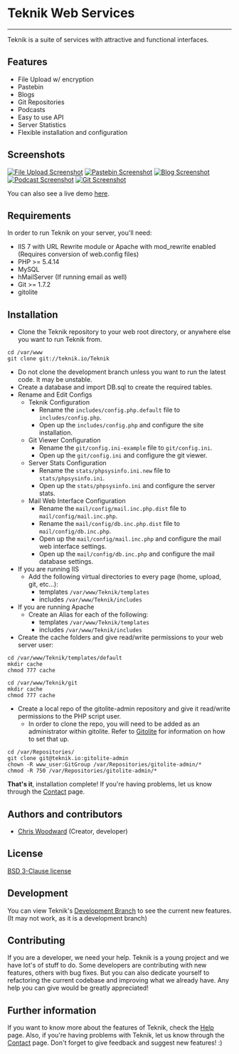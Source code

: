 # Teknik Web Services

---------------

Teknik is a suite of services with attractive and functional interfaces.

## Features
  * File Upload w/ encryption
  * Pastebin
  * Blogs
  * Git Repositories
  * Podcasts
  * Easy to use API
  * Server Statistics
  * Flexible installation and configuration

## Screenshots
[![File Upload Screenshot](https://cdn.teknik.io/default/img/screenshots/upload_screenshot_thumb.png)](https://cdn.teknik.io/default/img/screenshots/upload_screenshot.PNG)
[![Pastebin Screenshot](https://cdn.teknik.io/default/img/screenshots/paste_screenshot_thumb.png)](https://cdn.teknik.io/default/img/screenshots/paste_screenshot.PNG)
[![Blog Screenshot](https://cdn.teknik.io/default/img/screenshots/blog_screenshot_thumb.png)](https://cdn.teknik.io/default/img/screenshots/blog_screenshot.PNG)
[![Podcast Screenshot](https://cdn.teknik.io/default/img/screenshots/podcast_screenshot_thumb.png)](https://cdn.teknik.io/default/img/screenshots/podcast_screenshot.PNG)
[![Git Screenshot](https://cdn.teknik.io/default/img/screenshots/git_screenshot_thumb.png)](https://cdn.teknik.io/default/img/screenshots/git_screenshot.PNG)

You can also see a live demo [here](https://www.teknik.io).

## Requirements
In order to run Teknik on your server, you'll need:

  * IIS 7 with URL Rewrite module or Apache with mod_rewrite enabled (Requires conversion of web.config files)
  * PHP >= 5.4.14
  * MySQL
  * hMailServer (If running email as well)
  * Git >= 1.7.2
  * gitolite

## Installation
  * Clone the Teknik repository to your web root directory, or anywhere else you want to run Teknik from.

```
cd /var/www
git clone git://teknik.io/Teknik
```

  * Do not clone the development branch unless you want to run the latest code.  It may be unstable.
  * Create a database and import DB.sql to create the required tables.
  * Rename and Edit Configs
    - Teknik Configuration
      * Rename the `includes/config.php.default` file to `includes/config.php`.
      * Open up the `includes/config.php` and configure the site installation.
    - Git Viewer Configuration
      * Rename the `git/config.ini-example` file to `git/config.ini`.
      * Open up the `git/config.ini` and configure the git viewer.
    - Server Stats Configuration
      * Rename the `stats/phpsysinfo.ini.new` file to `stats/phpsysinfo.ini`.
      * Open up the `stats/phpsysinfo.ini` and configure the server stats.
    - Mail Web Interface Configuration
      * Rename the `mail/config/mail.inc.php.dist` file to `mail/config/mail.inc.php`.
      * Rename the `mail/config/db.inc.php.dist` file to `mail/config/db.inc.php`.
      * Open up the `mail/config/mail.inc.php` and configure the mail web interface settings.
      * Open up the `mail/config/db.inc.php` and configure the mail database settings.
  * If you are running IIS
    - Add the following virtual directories to every page (home, upload, git, etc...):
      * templates `/var/www/Teknik/templates`
      * includes `/var/www/Teknik/includes`
  * If you are running Apache
    - Create an Alias for each of the following:
      * templates `/var/www/Teknik/templates`
      * includes `/var/www/Teknik/includes`
  * Create the cache folders and give read/write permissions to your web server user:

```
cd /var/www/Teknik/templates/default
mkdir cache
chmod 777 cache

cd /var/www/Teknik/git
mkdir cache
chmod 777 cache
```

  * Create a local repo of the gitolite-admin repository and give it read/write permissions to the PHP script user.
    - In order to clone the repo, you will need to be added as an administrator within gitolite.  Refer to [Gitolite](http://gitolite.com/gitolite/) for information on how to set that up.

```
cd /var/Repositories/
git clone git@teknik.io:gitolite-admin
chown -R www_user:GitGroup /var/Repositories/gitolite-admin/*
chmod -R 750 /var/Repositories/gitolite-admin/*
```


**That's it**, installation complete! If you're having problems, let us know through the [Contact](https://contact.teknik.io/) page.

## Authors and contributors
  * [Chris Woodward](https://www.teknik.io) (Creator, developer)

## License
[BSD 3-Clause license](http://opensource.org/licenses/BSD-3-Clause)

## Development
You can view Teknik's [Development Branch](https://dev.teknik.io/) to see the current new features.  (It may not work, as it is a development branch)

## Contributing
If you are a developer, we need your help. Teknik is a young project and we have lot's of stuff to do. Some developers are contributing with new features, others with bug fixes. But you can also dedicate yourself to refactoring the current codebase and improving what we already have.  Any help you can give would be greatly appreciated!

## Further information
If you want to know more about the features of Teknik, check the [Help](https://help.teknik.io/) page. Also, if you're having problems with Teknik, let us know through the [Contact](https://contact.teknik.io/) page. Don't forget to give feedback and suggest new features! :)

